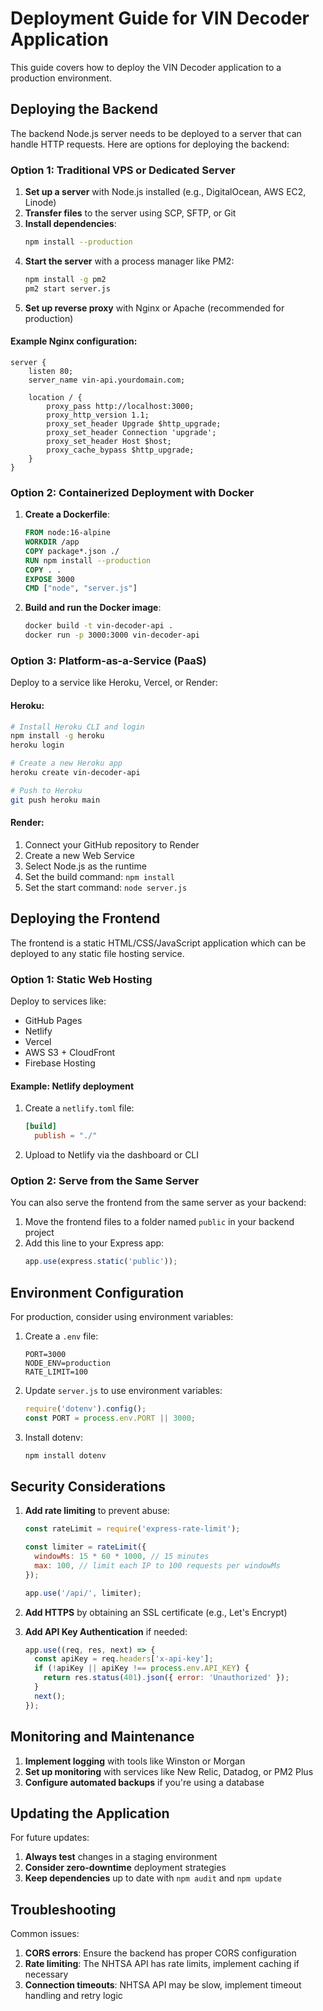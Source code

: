 # Deployment Guide for VIN Decoder Application

This guide covers how to deploy the VIN Decoder application to a production environment.

## Deploying the Backend

The backend Node.js server needs to be deployed to a server that can handle HTTP requests. Here are options for deploying the backend:

### Option 1: Traditional VPS or Dedicated Server

1. **Set up a server** with Node.js installed (e.g., DigitalOcean, AWS EC2, Linode)
2. **Transfer files** to the server using SCP, SFTP, or Git
3. **Install dependencies**:
   ```bash
   npm install --production
   ```
4. **Start the server** with a process manager like PM2:
   ```bash
   npm install -g pm2
   pm2 start server.js
   ```
5. **Set up reverse proxy** with Nginx or Apache (recommended for production)

#### Example Nginx configuration:
```nginx
server {
    listen 80;
    server_name vin-api.yourdomain.com;

    location / {
        proxy_pass http://localhost:3000;
        proxy_http_version 1.1;
        proxy_set_header Upgrade $http_upgrade;
        proxy_set_header Connection 'upgrade';
        proxy_set_header Host $host;
        proxy_cache_bypass $http_upgrade;
    }
}
```

### Option 2: Containerized Deployment with Docker

1. **Create a Dockerfile**:
   ```Dockerfile
   FROM node:16-alpine
   WORKDIR /app
   COPY package*.json ./
   RUN npm install --production
   COPY . .
   EXPOSE 3000
   CMD ["node", "server.js"]
   ```

2. **Build and run the Docker image**:
   ```bash
   docker build -t vin-decoder-api .
   docker run -p 3000:3000 vin-decoder-api
   ```

### Option 3: Platform-as-a-Service (PaaS)

Deploy to a service like Heroku, Vercel, or Render:

#### Heroku:
```bash
# Install Heroku CLI and login
npm install -g heroku
heroku login

# Create a new Heroku app
heroku create vin-decoder-api

# Push to Heroku
git push heroku main
```

#### Render:
1. Connect your GitHub repository to Render
2. Create a new Web Service
3. Select Node.js as the runtime
4. Set the build command: `npm install`
5. Set the start command: `node server.js`

## Deploying the Frontend

The frontend is a static HTML/CSS/JavaScript application which can be deployed to any static file hosting service.

### Option 1: Static Web Hosting

Deploy to services like:
- GitHub Pages
- Netlify
- Vercel
- AWS S3 + CloudFront
- Firebase Hosting

#### Example: Netlify deployment
1. Create a `netlify.toml` file:
   ```toml
   [build]
     publish = "./"
   ```
2. Upload to Netlify via the dashboard or CLI

### Option 2: Serve from the Same Server

You can also serve the frontend from the same server as your backend:

1. Move the frontend files to a folder named `public` in your backend project
2. Add this line to your Express app:
   ```javascript
   app.use(express.static('public'));
   ```

## Environment Configuration

For production, consider using environment variables:

1. Create a `.env` file:
   ```
   PORT=3000
   NODE_ENV=production
   RATE_LIMIT=100
   ```

2. Update `server.js` to use environment variables:
   ```javascript
   require('dotenv').config();
   const PORT = process.env.PORT || 3000;
   ```

3. Install dotenv:
   ```bash
   npm install dotenv
   ```

## Security Considerations

1. **Add rate limiting** to prevent abuse:
   ```javascript
   const rateLimit = require('express-rate-limit');
   
   const limiter = rateLimit({
     windowMs: 15 * 60 * 1000, // 15 minutes
     max: 100, // limit each IP to 100 requests per windowMs
   });
   
   app.use('/api/', limiter);
   ```

2. **Add HTTPS** by obtaining an SSL certificate (e.g., Let's Encrypt)

3. **Add API Key Authentication** if needed:
   ```javascript
   app.use((req, res, next) => {
     const apiKey = req.headers['x-api-key'];
     if (!apiKey || apiKey !== process.env.API_KEY) {
       return res.status(401).json({ error: 'Unauthorized' });
     }
     next();
   });
   ```

## Monitoring and Maintenance

1. **Implement logging** with tools like Winston or Morgan
2. **Set up monitoring** with services like New Relic, Datadog, or PM2 Plus
3. **Configure automated backups** if you're using a database

## Updating the Application

For future updates:

1. **Always test** changes in a staging environment
2. **Consider zero-downtime** deployment strategies
3. **Keep dependencies** up to date with `npm audit` and `npm update`

## Troubleshooting

Common issues:

1. **CORS errors**: Ensure the backend has proper CORS configuration
2. **Rate limiting**: The NHTSA API has rate limits, implement caching if necessary
3. **Connection timeouts**: NHTSA API may be slow, implement timeout handling and retry logic
